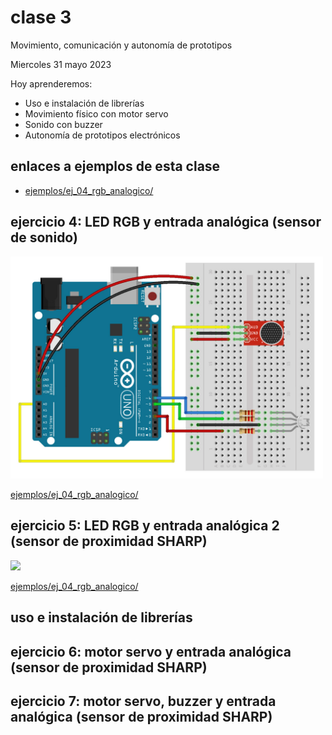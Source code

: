 # clase 3

Movimiento, comunicación y autonomía de prototipos

Miercoles 31 mayo 2023

Hoy aprenderemos:

- Uso e instalación de librerías
- Movimiento físico con motor servo
- Sonido con buzzer
- Autonomía de prototipos electrónicos

## enlaces a ejemplos de esta clase

- [ejemplos/ej_04_rgb_analogico/](./ejemplos/ej_04_rgb_analogico/)

## ejercicio 4: LED RGB y entrada analógica (sensor de sonido)

<img src="media/ej_04_rgb_analogico_sonido.jpg" width="500">

[ejemplos/ej_04_rgb_analogico/](./ejemplos/ej_04_rgb_analogico/)

## ejercicio 5: LED RGB y entrada analógica 2 (sensor de proximidad SHARP)

<img src="media/ej_04_rgb_sharp.jpg" width="500">

[ejemplos/ej_04_rgb_analogico/](./ejemplos/ej_04_rgb_analogico/)

## uso e instalación de librerías


## ejercicio 6: motor servo y entrada analógica (sensor de proximidad SHARP)

## ejercicio 7: motor servo, buzzer y entrada analógica (sensor de proximidad SHARP)
